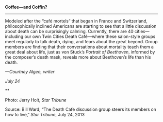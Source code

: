 **Coffee—and Coffin?**

****

Modeled after the “café mortels” that began in France and Switzerland, philosophically inclined Americans are starting to see that a little discussion about death can be surprisingly calming. Currently, there are 40 cities—including our own Twin Cities Death Café—where these salon-style groups meet regularly to talk death, dying, and fears about the great beyond. Group members are finding that their conversations about mortality teach them a great deal about life, just as von Stuck’s *Portrait of Beethoven*, informed by the composer’s death mask, reveals more about Beethoven’s life than his death.

*—Courtney Algeo, writer*

*July 24*

**

Photo: Jerry Holt, *Star Tribune*

Source: Bill Ward, “The Death Cafe discussion group steers its members on how to live,” *Star Tribune*, July 24, 2013 

